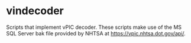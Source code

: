# vindecoder

Scripts that implement vPIC decoder. These scripts make use of the MS SQL Server bak file provided by NHTSA at https://vpic.nhtsa.dot.gov/api/.